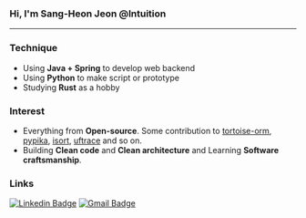 ### Hi, I'm Sang-Heon Jeon @lntuition 
---

### Technique
- Using **Java + Spring** to develop web backend
- Using **Python** to make script or prototype
- Studying **Rust** as a hobby

### Interest
- Everything from **Open-source**. Some contribution to [tortoise-orm](https://github.com/tortoise/tortoise-orm), [pypika](https://github.com/kayak/pypika), [isort](https://github.com/PyCQA/isort), [uftrace](https://github.com/namhyung/uftrace) and so on. 
- Building **Clean code** and **Clean architecture** and Learning **Software craftsmanship**.

### Links
[![Linkedin Badge](https://img.shields.io/badge/-LinkedIn-blue?style=flat-square&logo=Linkedin&logoColor=white&link=https://www.linkedin.com/in/sang-heon-jeon-994515190)](https://www.linkedin.com/in/sang-heon-jeon-994515190)
[![Gmail Badge](https://img.shields.io/badge/-Gmail-d14836?style=flat-square&logo=Gmail&logoColor=white&link=mailto:ekffu200098@gmail.com)](mailto:ekffu200098@gmail.com)  
